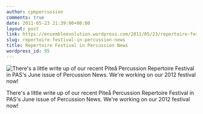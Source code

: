 ```yaml
---
author: cpmpercussion
comments: true
date: 2011-05-23 21:39:00+00:00
layout: post
link: https://ensembleevolution.wordpress.com/2011/05/23/repertoire-festival-in-percussion-news/
slug: repertoire-festival-in-percussion-news
title: Repertoire Festival in Percussion News
wordpress_id: 95
---
```


![There's a little write up of our recent Piteå Percussion Repertoire Festival in PAS's June issue of Percussion News. We're working on our 2012 festival now!](https://ensembleevolution.files.wordpress.com/2011/05/42b5d-img.jpg) 

There's a little write up of our recent Piteå Percussion Repertoire Festival in PAS's June issue of Percussion News. We're working on our 2012 festival now!